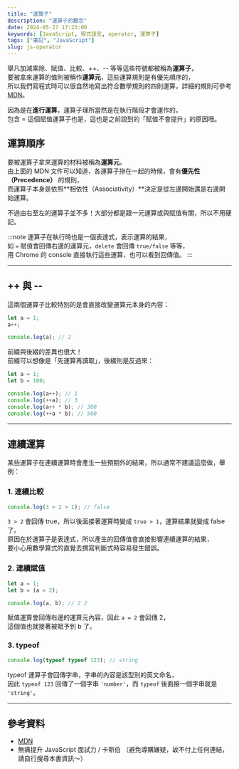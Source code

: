 ```yaml
---
title: "運算子"
description: "運算子的觀念"
date: 2024-05-27 17:23:00
keywords: [JavaScript, 程式語言, operator, 運算子]
tags: ["筆記", "JavaScript"]
slug: js-operator
---
```


舉凡加減乘除、賦值、比較、++、-- 等等這些符號都被稱為**運算子**，  
要被拿來運算的值則被稱作**運算元**，這些運算規則是有優先順序的，  
所以我們寫程式時可以很自然地寫出符合數學規則的四則運算，詳細的規則可參考 [MDN](https://developer.mozilla.org/zh-TW/docs/Web/JavaScript/Reference/Operators/Operator_precedence)。

因為是在**進行運算**，運算子理所當然是在執行階段才會運作的，  
包含 = 這個賦值運算子也是，這也是之前說到的「賦值不會提升」的原因哦。

## 運算順序

要被運算子拿來運算的材料被稱為**運算元**。  
由上面的 MDN 文件可以知道，各運算子摻在一起的時候，會有**優先性（Precedence）** 的規則，  
而運算子本身是依照**相依性（Associativity）**決定是從左邊開始還是右邊開始運算。

不過由右至左的運算子並不多！大部分都是跟一元運算或與賦值有關，所以不用硬記。

:::note
運算子在執行時也是一個表達式，表示運算的結果，  
如 `=` 賦值會回傳右邊的運算元，`delete` 會回傳 `true/false` 等等，  
用 Chrome 的 console 直接執行這些運算，也可以看到回傳值。
:::

---

## ++ 與 --

這兩個運算子比較特別的是會直接改變運算元本身的內容：

```js
let a = 1;
a++;

console.log(a); // 2
```

前綴與後綴的差異也很大！  
前綴可以想像是「先運算再讀取」，後綴則是反過來：

```js
let a = 1;
let b = 100;

console.log(a++); // 1
console.log(++a); // 3
console.log(a++ * b); // 300
console.log(++a * b); // 500
```

---

## 連續運算

某些運算子在連續運算時會產生一些預期外的結果，所以通常不建議這麼做，舉例：

### 1. 連續比較

```js
console.log(3 > 2 > 1); // false
```

`3 > 2` 會回傳 true，所以後面接著運算時變成 `true > 1`，運算結果就變成 false 了。  
原因在於運算子是表達式，所以產生的回傳值會直接影響連續運算的結果，  
要小心用數學算式的直覺去撰寫判斷式時容易發生錯誤。

### 2. 連續賦值

```js
let a = 1;
let b = (a = 2);

console.log(a, b); // 2 2
```

賦值運算會回傳右邊的運算元內容，因此 `a = 2` 會回傳 2，  
這個值也就接著被賦予到 b 了。

### 3. typeof

```js
console.log(typeof typeof 123); // string
```

typeof 運算子會回傳字串，字串的內容是該型別的英文命名，  
因此 `typeof 123` 回傳了一個字串 `'number'`，而 `typeof` 後面接一個字串就是 `'string'`。

---

## 參考資料

- [MDN](https://developer.mozilla.org/zh-TW/docs/Web/JavaScript/Reference/Operators/Operator_precedence)
- 無痛提升 JavaScript 面試力 / 卡斯伯
  （避免導購嫌疑，故不付上任何連結，請自行搜尋本書資訊～）
